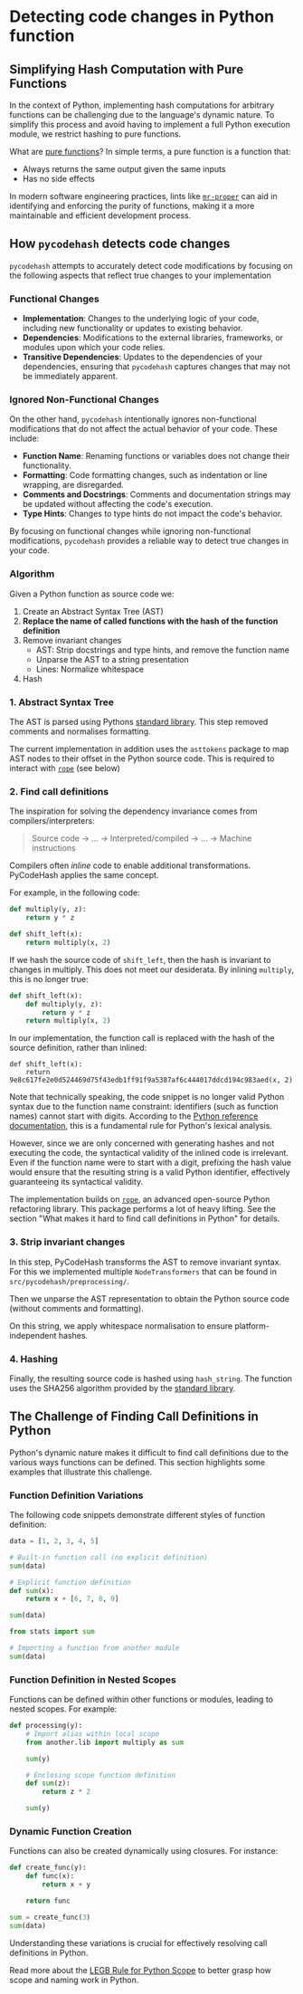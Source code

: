# Detecting code changes in Python function

## Simplifying Hash Computation with Pure Functions

In the context of Python, implementing hash computations for arbitrary 
functions can be challenging due to the language's dynamic nature. To 
simplify this process and avoid having to implement a full Python 
execution module, we restrict hashing to pure functions.

What are [pure functions]? In simple terms, a pure function is a function 
that:

* Always returns the same output given the same inputs
* Has no side effects

In modern software engineering practices, lints like [`mr-proper`] can aid 
in identifying and enforcing the purity of functions, making it a more 
maintainable and efficient development process.

## How `pycodehash` detects code changes

`pycodehash` attempts to accurately detect code modifications by focusing on the 
following aspects that reflect true changes to your implementation

### Functional Changes

* **Implementation**: Changes to the underlying logic of your code, 
including new functionality or updates to existing behavior.
* **Dependencies**: Modifications to the external libraries, frameworks, 
or modules upon which your code relies.
* **Transitive Dependencies**: Updates to the dependencies of your 
dependencies, ensuring that `pycodehash` captures changes that may not be 
immediately apparent.

### Ignored Non-Functional Changes

On the other hand, `pycodehash` intentionally ignores non-functional 
modifications that do not affect the actual behavior of your code. These 
include:

* **Function Name**: Renaming functions or variables does not change their 
functionality.
* **Formatting**: Code formatting changes, such as indentation or line 
wrapping, are disregarded.
* **Comments and Docstrings**: Comments and documentation strings may be 
updated without affecting the code's execution.
* **Type Hints**: Changes to type hints do not impact the code's behavior.

By focusing on functional changes while ignoring non-functional 
modifications, `pycodehash` provides a reliable way to detect true changes 
in your code.

### Algorithm

Given a Python function as source code we:

1. Create an Abstract Syntax Tree (AST)
2. **Replace the name of called functions with the hash of the function definition**
3. Remove invariant changes 
   - AST: Strip docstrings and type hints, and remove the function name
   - Unparse the AST to a string presentation
   - Lines: Normalize whitespace
4. Hash

### 1. Abstract Syntax Tree

The AST is parsed using Pythons [standard library](https://docs.python.org/3/library/ast.html).
This step removed comments and normalises formatting.

The current implementation in addition uses the `asttokens` package to map AST nodes to their offset in the Python source code.
This is required to interact with [`rope`] (see below)

### 2. Find call definitions

The inspiration for solving the dependency invariance comes from compilers/interpreters:

> Source code -> ... -> Interpreted/compiled -> ... -> Machine instructions 

Compilers often _inline_ code to enable additional transformations.
PyCodeHash applies the same concept.

For example, in the following code:

```python
def multiply(y, z):
    return y * z

def shift_left(x):
    return multiply(x, 2)
```

If we hash the source code of `shift_left`, then the hash is invariant to changes in multiply. This does not meet our desiderata.
By inlining `multiply`, this is no longer true:

```python
def shift_left(x):
    def multiply(y, z):
        return y * z
    return multiply(x, 2)
```

In our implementation, the function call is replaced with the hash of the source definition, rather than inlined:

```text
def shift_left(x):
    return 9e8c617fe2e0d524469d75f43edb1ff91f9a5387af6c444017ddcd194c983aed(x, 2) 
```

Note that technically speaking, the code snippet is no longer valid Python 
syntax due to the function name constraint: identifiers (such as function 
names) cannot start with digits. According to the [Python reference 
documentation](https://docs.python.org/3/reference/lexical_analysis.html#identifiers), this is a fundamental rule for Python's lexical analysis.

However, since we are only concerned with generating hashes and not 
executing the code, the syntactical validity of the inlined code is 
irrelevant. Even if the function name were to start with a digit, 
prefixing the hash value would ensure that the resulting string is a valid 
Python identifier, effectively guaranteeing its syntactical validity.

The implementation builds on [`rope`], an advanced open-source Python refactoring library.
This package performs a lot of heavy lifting. See the section "What makes it hard to find call definitions in Python" for details.

### 3. Strip invariant changes

In this step, PyCodeHash transforms the AST to remove invariant syntax.
For this we implemented multiple `NodeTransformers` that can be found in `src/pycodehash/preprocessing/`.

Then we unparse the AST representation to obtain the Python source code (without comments and formatting).

On this string, we apply whitespace normalisation to ensure platform-independent hashes.

### 4. Hashing

Finally, the resulting source code is hashed using `hash_string`.
The function uses the SHA256 algorithm provided by the [standard library](https://docs.python.org/3/library/hashlib.html).

## The Challenge of Finding Call Definitions in Python

Python's dynamic nature makes it difficult to find call definitions due to 
the various ways functions can be defined. This section highlights some 
examples that illustrate this challenge.

### Function Definition Variations

The following code snippets demonstrate different styles of function 
definition:
```python
data = [1, 2, 3, 4, 5]

# Built-in function call (no explicit definition)
sum(data)

# Explicit function definition
def sum(x):
    return x + [6, 7, 8, 9]

sum(data)

from stats import sum

# Importing a function from another module
sum(data)
```

### Function Definition in Nested Scopes

Functions can be defined within other functions or modules, leading to 
nested scopes. For example:

```python
def processing(y):
    # Import alias within local scope
    from another.lib import multiply as sum

    sum(y)

    # Enclosing scope function definition
    def sum(z):
        return z * 2

    sum(y)
```

### Dynamic Function Creation

Functions can also be created dynamically using closures. For instance:
```python
def create_func(y):
    def func(x):
        return x + y

    return func

sum = create_func(3)
sum(data)
```

Understanding these variations is crucial for effectively resolving call 
definitions in Python.

Read more about the [LEGB Rule for Python Scope] to better grasp how scope and naming work in Python.

[pure functions]: https://en.wikipedia.org/wiki/Pure_function
[`mr-proper`]: https://github.com/best-doctor/mr_proper
[`rope`]: https://github.com/python-rope/rope
[LEGB Rule for Python Scope]: https://realpython.com/python-scope-legb-rule/#using-the-legb-rule-for-python-scope